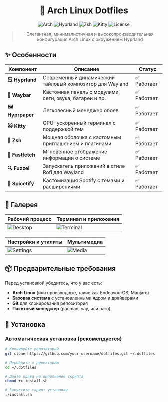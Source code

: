 <div align="center">

# 🐧 Arch Linux Dotfiles

![Arch](https://img.shields.io/badge/Arch_Linux-1793D1?style=for-the-badge&logo=arch-linux&logoColor=white)
![Hyprland](https://img.shields.io/badge/Hyprland-4338CA?style=for-the-badge)
![Zsh](https://img.shields.io/badge/Shell-Zsh-1E8CBE?style=for-the-badge&logo=gnu-bash&logoColor=white)
![Kitty](https://img.shields.io/badge/Terminal-Kitty-302D41?style=for-the-badge&logo=windowsterminal&logoColor=white)
![License](https://img.shields.io/badge/License-MIT-green?style=for-the-badge)

> Элегантная, минималистичная и высокопроизводительная конфигурация Arch Linux с окружением Hyprland

</div>

## ✨ Особенности

<div class="feature-table">

| Компонент | Описание | Статус |
|-----------|----------|--------|
| **🪟 Hyprland** | Современный динамический тайловый композитор для Wayland | ✅ Работает |
| **🎨 Waybar** | Кастомная панель с модулями сети, звука, батареи и пр. | ✅ Работает |
| **🖼️ Hyprpaper** | Легковесный менеджер обоев | ✅ Работает |
| **🐱 Kitty** | GPU-ускоренный терминал с поддержкой тем | ✅ Работает |
| **🐚 Zsh** | Мощная оболочка с кастомным приглашением и плагинами | ✅ Работает |
| **🚀 Fastfetch** | Мгновенное отображение информации о системе | ✅ Работает |
| **🔍 Fuzzel** | Запускатель приложений в стиле Rofi для Wayland | ✅ Работает |
| **🎵 Spicetify** | Кастомизация Spotify с темами и расширениями | ✅ Работает |

</div>

## 🎨 Галерея

<div class="gallery-grid">

| Рабочий процесс | Терминал и приложения |
|-----------------|----------------------|
| ![Desktop](https://via.placeholder.com/400x250/161616/FFFFFF/?text=Рабочий+стол) | ![Terminal](https://via.placeholder.com/400x250/161616/FFFFFF/?text=Терминал) |

| Настройки и утилиты | Мультимедиа |
|---------------------|-------------|
| ![Settings](https://via.placeholder.com/400x250/161616/FFFFFF/?text=Настройки) | ![Media](https://via.placeholder.com/400x250/161616/FFFFFF/?text=Музыка) |

</div>

## 📦 Предварительные требования

Перед установкой убедитесь, что у вас есть:

- **Arch Linux** (или производные, такие как EndeavourOS, Manjaro)
- **Базовая система** с установленными ядром и драйверами
- **Git** для клонирования репозитория
- **Пакетный менеджер** (pacman, yay, или paru)

## 🚀 Установка

### Автоматическая установка (рекомендуется)

```bash
# Клонируйте репозиторий
git clone https://github.com/your-username/dotfiles.git ~/.dotfiles

# Перейдите в директорию
cd ~/.dotfiles

# Дайте права на выполнение скрипта
chmod +x install.sh

# Запустите скрипт установки
./install.sh